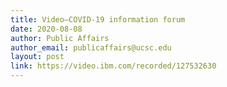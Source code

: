 ```yaml
---
title: Video—COVID-19 information forum
date: 2020-08-08
author: Public Affairs
author_email: publicaffairs@ucsc.edu
layout: post
link: https://video.ibm.com/recorded/127532630
---
```

